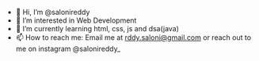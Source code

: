 - 👋 Hi, I’m @salonireddy
- 👀 I’m interested in Web Development
- 🌱 I’m currently learning html, css, js and dsa(java) 
- 📫 How to reach me: Email me at rddy.saloni@gmail.com or reach out to me on instagram @salonireddy_

<!---
salonireddy/salonireddy is a ✨ special ✨ repository because its `README.md` (this file) appears on your GitHub profile.
You can click the Preview link to take a look at your changes.
--->
